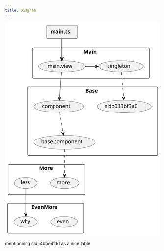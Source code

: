 ```yaml
---
title: Diagram
---
```


![Diagram ref](./diagram-ref.svg)

mentionning sid::4bbe4fdd as a nice table
